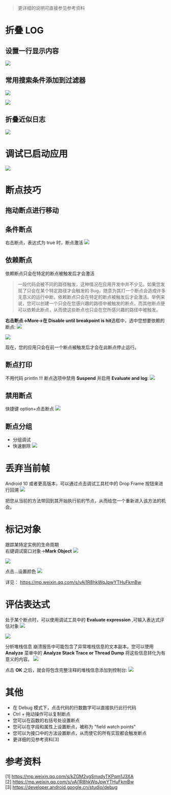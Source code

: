 > 更详细的说明可直接参见参考资料

# 折叠 LOG

## 设置一行显示内容

![](../../../image/技术总结/AS-debug/AS-debug1.png)

## 常用搜索条件添加到过滤器

![](../../../image/技术总结/AS-debug/AS-debug2.png)

![](../../../image/技术总结/AS-debug/AS-debug3.png)

## 折叠近似日志

![](../../../image/技术总结/AS-debug/AS-debug4.png)

# 调试已启动应用

![](../../../image/技术总结/AS-debug/AS-debug5.png)

# 断点技巧

## 拖动断点进行移动

## 条件断点

右击断点，表达式为 true 时，断点激活
![](../../../image/技术总结/AS-debug/AS-debug6.png)

## 依赖断点

依赖断点只会在特定的断点被触发后才会激活

> 一段代码会被不同的路径触发，这种情况在应用开发中并不少见。如果您发现了只会在某个特定路径才会触发的 Bug，随意为其打一个断点会造成许多无意义的运行中断。依赖断点只会在特定的断点被触发后才会激活。举例来说，您可以创建一个只会在您感兴趣的路径中被触发的断点，而其他断点便可以依赖此断点，从而使这些断点也只会在您所感兴趣的路径中被触发。

**右击断点->More->在 Disable until breakpoint is hit**选框中，选中您想要依赖的断点:
![](../../../image/技术总结/AS-debug/AS-debug7.png)

![](../../../image/技术总结/AS-debug/AS-debug8.png)

现在，您的应用只会在前一个断点被触发后才会在此断点停止运行。

## 断点打印

不用代码 println !!!
断点选项中禁用 **Suspend** 并启用 **Evaluate and log**:
![](../../../image/技术总结/AS-debug/AS-debug9.png)

## 禁用断点

快捷键 option+点击断点
![](../../../image/技术总结/AS-debug/AS-debug10.png)

## 断点分组

- 分组调试
- 快速删除
  ![](../../../image/技术总结/AS-debug/AS-debug11.png)

# 丢弃当前帧

Android 10 或者更高版本，可以通过点击调试工具栏中的 Drop Frame 按钮来进行回溯
![](../../../image/技术总结/AS-debug/AS-debug12.png)

把您从当前的方法带回到其开始执行前的节点，从而给您一个重新进入该方法的机会。

# 标记对象

跟踪某特定实例的生命周期  
右键调试窗口对象->**Mark Object**
![](../../../image/技术总结/AS-debug/AS-debug13.png)

![](../../../image/技术总结/AS-debug/AS-debug14.png)

点击...设置颜色
![](../../../image/技术总结/AS-debug/AS-debug15.png)

详见： https://mp.weixin.qq.com/s/vAi1R8hkWqJpwYTHuFkmBw

# 评估表达式

处于某个断点时，可以使用调试工具中的 **Evaluate expression** ,可输入表达式评估对象
![](../../../image/技术总结/AS-debug/AS-debug16.png)

![](../../../image/技术总结/AS-debug/AS-debug17.png)

分析堆栈信息
崩溃报告中可能包含了异常堆栈信息的文本副本。您可以使用 **Analyze** 菜单中的 **Analyze Stack Trace or Thread Dump** 将这些信息转化为有意义的内容。
![](../../../image/技术总结/AS-debug/AS-debug18.png)

点击 **OK** 之后，就会将包含完整注释的堆栈信息添加到控制台:
![](../../../image/技术总结/AS-debug/AS-debug19.png)

# 其他

- 在 Debug 模式下，点击代码的行数数字可以直接执行此行代码
- Ctrl + 拖动操作可以复制断点
- 您可以在函数的右括号处设置断点
- 您可以在字段和属性上设置断点，被称为 "field watch points"
- 您可以为接口中的方法设置断点，从而使它的所有实现都会触发断点
- 更详细的见参考资料[3]

# 参考资料

[1] https://mp.weixin.qq.com/s/kZGM2vgSmxdyTKPqm1J3XA  
[2] https://mp.weixin.qq.com/s/vAi1R8hkWqJpwYTHuFkmBw  
[3] https://developer.android.google.cn/studio/debug  
